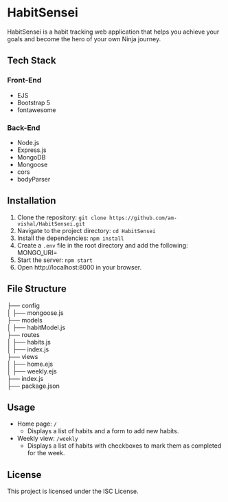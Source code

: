 # HabitSensei

HabitSensei is a habit tracking web application that helps you achieve your goals and become the hero of your own Ninja journey.

## Tech Stack

### Front-End

- EJS
- Bootstrap 5
- fontawesome

### Back-End

- Node.js
- Express.js
- MongoDB
- Mongoose
- cors
- bodyParser

## Installation

1. Clone the repository: `git clone https://github.com/am-vishal/HabitSensei.git`
2. Navigate to the project directory: `cd HabitSensei`
3. Install the dependencies: `npm install`
4. Create a `.env` file in the root directory and add the following:
   MONGO_URI=<your-mongodb-uri>
5. Start the server: `npm start`
6. Open http://localhost:8000 in your browser.

## File Structure

├── config<br/>
│ ├── mongoose.js<br/>
├── models<br/>
│ ├── habitModel.js<br/>
├── routes<br/>
│ ├── habits.js<br/>
│ ├── index.js<br/>
├── views<br/>
│ ├── home.ejs<br/>
│ ├── weekly.ejs<br/>
├── index.js<br/>
├── package.json<br/>

## Usage

- Home page: `/`
  - Displays a list of habits and a form to add new habits.
- Weekly view: `/weekly`
  - Displays a list of habits with checkboxes to mark them as completed for the week.

## License

This project is licensed under the ISC License.

